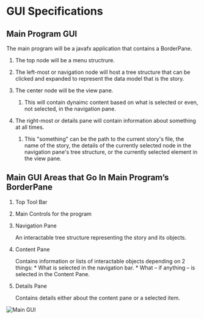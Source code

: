# GUI Specifications

<!-- toc -->

## Main Program GUI

The main program will be a javafx application that contains a BorderPane. 

1. The top node will be a menu structrure. 

2. The left-most or navigation node will host a tree structure that can be clicked and expanded to represent the data model that is the story. 

3. The center node will be the view pane. 

    1. This will contain dynaimc content based on what is selected or even, not selected, in the navigation pane. 

4. The right-most or details pane will contain information about something at all times. 
    1. This "something" can be the path to the current story's file, the name of the story, the details of the currently selected node in the navigation pane's tree structure, or the currently selected element in the view pane.


## Main GUI Areas that Go In Main Program’s BorderPane

1. Top Tool Bar
2. Main Controls for the program
3. Navigation Pane

    An interactable tree structure representing the story and its objects.

4. Content Pane

    Contains information or lists of interactable objects depending on 2 things:
        * What is selected in the navigation bar.
        * What – if anything – is selected in the Content Pane.

5.  Details Pane

    Contains details either about the content pane or a selected item.



![Main GUI](/gui-examples/main-gui.jpg)
